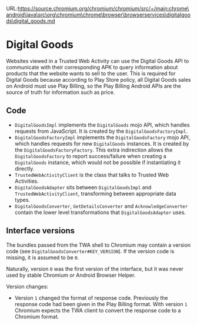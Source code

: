 URL:https://source.chromium.org/chromium/chromium/src/+/main:chrome\android\java\src\org\chromium\chrome\browser\browserservices\digitalgoods\digital_goods.md
# Digital Goods

Websites viewed in a Trusted Web Activity can use the Digital Goods API to
communicate with their corresponding APK to query information about products
that the website wants to sell to the user.
This is required for Digital Goods because according to Play Store policy,
all Digital Goods sales on Android must use Play Billing, so the Play Billing
Android APIs are the source of truth for information such as price.

## Code

* `DigitalGoodsImpl` implements the `DigitalGoods` mojo API, which handles
  requests from JavaScript. It is created by the `DigitalGoodsFactoryImpl`.
* `DigitalGoodsFactoryImpl` implements the `DigitalGoodsFactory` mojo API, which
  handles requests for new `DigitalGoods` instances. It is created by the
  `DigitalGoodsFactoryFactory`. This extra indirection allows the
  `DigitalGoodsFactory` to report success/failure when creating a `DigitalGoods`
   instance, which would not be possible if instantiating it directly.
* `TrustedWebActivityClient` is the class that talks to Trusted Web Activities.
* `DigitalGoodsAdapter` sits between `DigitalGoodsImpl` and
  `TrustedWebActivityClient`, transforming between appropriate data types.
* `DigitalGoodsConverter`, `GetDetailsConverter` and `AcknowledgeConverter`
   contain the lower level transformations that `DigitalGoodsAdapter` uses.

## Interface versions

The bundles passed from the TWA shell to Chromium may contain a version code
(see `DigitalGoodsConverter#KEY_VERSION`). If the version code is missing, it
is assumed to be `0`.

Naturally, version `0` was the first version of the interface, but it was
never used by stable Chromium or Android Browser Helper.

Version changes:
- Version `1` changed the format of response code. Previously the response code
  had been given in the Play Billing format. With version `1` Chromium expects
  the TWA client to convert the response code to a Chromium format.

